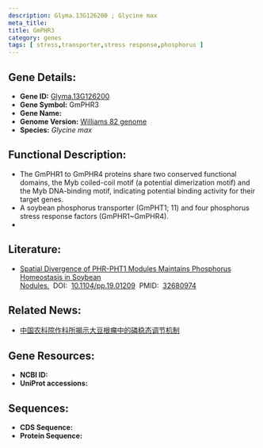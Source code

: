 ```yaml
---
description: Glyma.13G126200 ; Glycine max
meta_title:
title: GmPHR3
category: genes
tags: [ stress,transporter,stress response,phosphorus ]
---
```


## Gene Details:
- **Gene ID:**	[Glyma.13G126200](https://www.maizegdb.org/gene_center/gene/Glyma.13G126200)
- **Gene Symbol:** GmPHR3
- **Gene Name:** 
- **Genome Version:** [Williams 82 genome]()
- **Species:** *Glycine max*

## Functional Description:
   - The GmPHR1 to GmPHR4 proteins share two conserved functional domains, the Myb coiled-coil motif (a potential dimerization motif) and the Myb DNA-binding motif, indicating potential binding activity for their target genes.
   - A soybean phosphorus transporter (GmPHT1; 11) and four phosphorus stress response factors (GmPHR1~GmPHR4).
   - 

## Literature:
   - [Spatial Divergence of PHR-PHT1 Modules Maintains Phosphorus Homeostasis in Soybean Nodules.]( https://academic.oup.com/plphys/article/184/1/236/6117800?login=true)&nbsp;&nbsp;DOI:&nbsp;&nbsp;[10.1104/pp.19.01209](https://academic.oup.com/plphys/article/184/1/236/6117800?login=true)&nbsp;&nbsp;PMID:&nbsp;&nbsp;[32680974](https://pubmed.ncbi.nlm.nih.gov/32680974/)

## Related News:
   - [中国农科院作科所揭示大豆根瘤中的磷稳态调节机制](https://mp.weixin.qq.com/s?__biz=MzIyOTY2NDYyNQ==&mid=2247498085&idx=1&sn=0dccf67e2a3446fdf9afd7b5b7a1b4e9&chksm=e8bd8b7bdfca026d0cfdc02fb6797603ebaa00829700610e8127d1c4d2560b8dcf8fa702bb84&scene=27#wechat_redirect)

## Gene Resources:
- **NCBI ID:** [](https://www.ncbi.nlm.nih.gov/gene/?term=)
- **UniProt accessions:** [](https://www.uniprot.org/uniprotkb//entry)

## Sequences:
- **CDS Sequence:**
- **Protein Sequence:**
